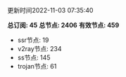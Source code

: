 更新时间2022-11-03 07:35:40

**总订阅: 45**
**总节点: 2406**
**有效节点: 459**
- ssr节点: 19
- v2ray节点: 234
- ss节点: 145
- trojan节点: 61
